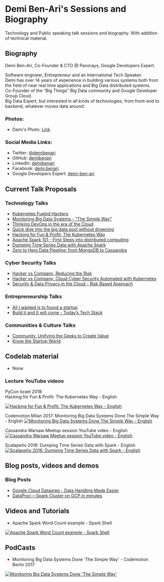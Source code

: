 # Demi Ben-Ari's Sessions and Biography
Technology and Public speaking talk sessions and biography.
With addition of technical material.

## Biography

Demi Ben-Ari, Co-Founder & CTO @ Panorays, Google Developers Expert.

Software engineer, Entrepreneur and an International Tech Speaker.  
Demi has over 14 years of experience in building various systems both from the field of near real time applications and Big Data distributed systems.   
Co-Founder of the “Big Things” Big Data community and Google Developer Group Cloud.  
Big Data Expert, but interested in all kinds of technologies, from front-end to backend, whatever moves data around.

### Photos:

- Demi's Photo: [Link](./photos/demi_ben-ari_photo.jpeg)

### Social Media Links:

- Twitter: [@demibenari](https://twitter.com/demibenari)
- GitHub: [demibenari](https://github.com/demibenari)
- LinkedIn: [demibenari](https://www.linkedin.com/in/demibenari/)
- Facebook: [demi.benari](https://www.facebook.com/demi.benari)
- Google Developers Expert: [demi-ben-ari](https://developers.google.com/experts/people/demi-ben-ari)

## Current Talk Proposals 

### Technology Talks

- [Kubernetes Fueled Hackers](kubernetes_fueled_hackers.md)
- [Monitoring Big Data Systems - "The Simple Way"](monitoring_big_data_systems_the_simple_way.md)
- [Thinking DevOps in the era of the Cloud](thinking_devops_in_the_era_of_the_cloud.md)
- [Quick dive into the big data pool without drowning](quick_dive_into_the_big_data_pool_without_drowning.md)
- [Hacking for Fun & Profit: The Kubernetes Way](hacking_for_fun_profit_the_kubernetes_way.md)
- [Apache Spark 101 - First Steps into distributed computing](apache_spark_101_first_steps_into_distributed_computing.md) 
- [Dumping Time Series Data with Apache Spark](dumping_time_series_data_with_apache_spark.md)
- [Zero to Hero Data Pipeline: from MongoDB to Cassandra](zero_to_hero_data_pipeline_from_mongodb_to_cassandra.md)

### Cyber Security Talks
- [Hacker vs Company, Reducing the Risk](hacker_vs_company_reducing_the_risk.md)
- [Hacker vs Company, Cloud Cyber Security Automated with Kubernetes](hacker_vs_company_cloud_cyber_security_automated_with_kubernetes.md)
- [Security & Data Privacy in the Cloud - Risk Based Approach](security_&_data_privacy_in_the_cloud-risk_based_approach.md)


### Entrepreneurship Talks
- [All I wanted is to found a startup](all_I_wanted_is_to_found_a_startup.md)
- [Build it and It will come - Today’s Tech Stack](build_it_and_it_will_come_todays_tech_stack.md)


### Communities & Culture Talks
- [Community, Unifying the Geeks to Create Value](community_unifying_the_geeks_to_create_value.md)
- [Know the Startup World](know_the_startup_world.md)

## Codelab material

- None

### Lecture YouTube videos

PyCon Israel 2018:  
Hacking for Fun & Profit: The Kubernetes Way - English

[![Hacking for Fun & Profit: The Kubernetes Way - English](http://img.youtube.com/vi/qLMP3tkGuLM/0.jpg)](https://www.youtube.com/watch?v=qLMP3tkGuLM)

Codemotion Milan 2017: Monitoring Big Data Systems Done The Simple Way - English
[![Monitoring Big Data Systems Done The Simple Way  - English](http://img.youtube.com/vi/yEDzHx3U39Q/0.jpg)](https://www.youtube.com/watch?v=yEDzHx3U39Q)

Cassandra Warsaw Meetup session YouTube video - English
[![Cassandra Warsaw Meetup session YouTube video - English](http://img.youtube.com/vi/ta9WyFvCe1c/0.jpg)](http://www.youtube.com/watch?v=ta9WyFvCe1c)

Scalapeño 2016: Dumping Time Series Data with Spark - English
[![Scalapeño 2016: Dumping Time Series Data with Spark  - English](http://img.youtube.com/vi/QuvYj-B3Wec/0.jpg)](http://www.youtube.com/watch?v=QuvYj-B3Wec)

## Blog posts, videos and demos

### Blog Posts
- [Google Cloud Dataprep - Data Handling Made Easier](https://medium.com/google-cloud/google-cloud-dataprep-data-handling-made-easier-79d7c35fbbe7)
- [DataProc — Spark Cluster on GCP in minutes](https://medium.com/google-cloud/dataproc-spark-cluster-on-gcp-in-minutes-3843b8d8c5f8)

## Videos and Tutorials

- Apache Spark Word Count example - Spark Shell  

[![Apache Spark Word Count example - Spark Shell](http://img.youtube.com/vi/HQTB3hlLD6E/0.jpg)](http://www.youtube.com/watch?v=HQTB3hlLD6E)
 
## PodCasts

- Monitoring Big Data Systems Done 'The Simple Way' - Codemotion Berlin 2017

[![Monitoring Big Data Systems Done 'The Simple Way'](https://voicerepublic.com/media/W1siZiIsIjIwMTcvMTAvMjMvNjh0dGpqOXR5dl9EZW1pX2Jlbl9BcmkuanBnIl1d?sha=53a97ead54ce2ed8)](https://voicerepublic.com/talks/monitoring-big-data-systems-done-the-simple-way)

